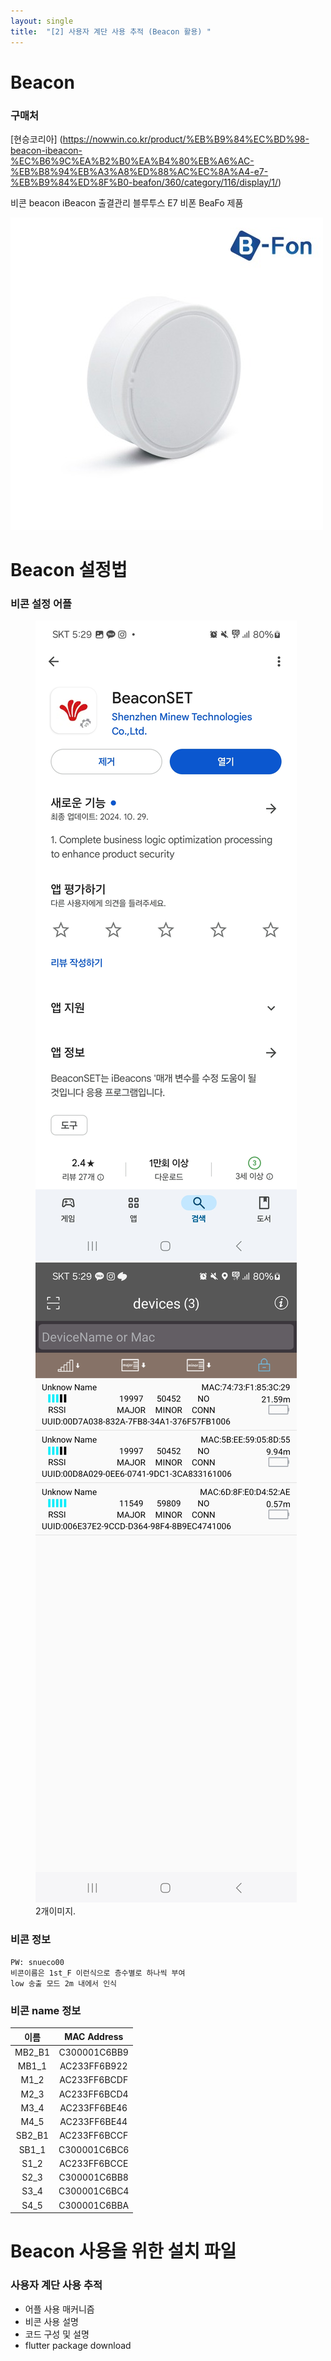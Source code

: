 ```yaml
---
layout: single
title:  "[2] 사용자 계단 사용 추적 (Beacon 활용) "
---
```

# Beacon
### 구매처
[현승코리아] (https://nowwin.co.kr/product/%EB%B9%84%EC%BD%98-beacon-ibeacon-%EC%B6%9C%EA%B2%B0%EA%B4%80%EB%A6%AC-%EB%B8%94%EB%A3%A8%ED%88%AC%EC%8A%A4-e7-%EB%B9%84%ED%8F%B0-beafon/360/category/116/display/1/)

비콘 beacon iBeacon 출결관리 블루투스 E7 비폰 BeaFo 제품

<img src='./images/beacon.jpg'>

# Beacon 설정법
### 비콘 설정 어플

<figure class="half">
  <a href="link"><img src="./images/BeaconSetDownload.jpg"></a>
  <a href="link"><img src="./images/BeaconSet.jpg"></a>
  <figcaption>2개이미지.</figcaption>
</figure>


### 비콘 정보

    PW: snueco00
    비콘이름은 1st_F 이런식으로 층수별로 하나씩 부여
    low 송출 모드 2m 내에서 인식

### 비콘 name 정보

|이름|MAC Address|
|:---:|:---:|
|MB2_B1|C300001C6BB9|
|MB1_1|AC233FF6B922|
|M1_2|AC233FF6BCDF|
|M2_3|AC233FF6BCD4|
|M3_4|AC233FF6BE46|
|M4_5|AC233FF6BE44|
|SB2_B1|AC233FF6BCCF|
|SB1_1|C300001C6BC6|
|S1_2|AC233FF6BCCE|
|S2_3|C300001C6BB8|
|S3_4|C300001C6BC4|
|S4_5|C300001C6BBA|


# Beacon 사용을 위한 설치 파일

###  사용자 계단 사용 추적

  * 어플 사용 매커니즘
  * 비콘 사용 설명
  * 코드 구성 및 설명
  * flutter package download

